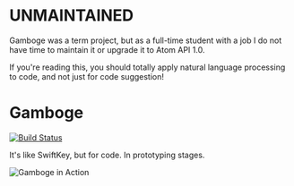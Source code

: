 # UNMAINTAINED

Gamboge was a term project, but as a full-time student with a job I do
not have time to maintain it or upgrade it to Atom API 1.0.

If you're reading this, you should totally apply natural language
processing to code, and not just for code suggestion!

# Gamboge


[![Build Status](https://travis-ci.org/eddieantonio/atom-gamboge.svg)](https://travis-ci.org/eddieantonio/atom-gamboge)

It's like SwiftKey, but for code. In prototyping stages.

![Gamboge in Action](http://www.eddieantonio.ca/atom-gamboge/img/gamboge-0.1.0.gif)
